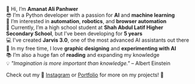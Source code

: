 
👋 Hi, I’m **Amanat Ali Panhwer**  
😎 I’m a Python developer with a passion for **AI** and **machine learning**  
👀 I’m interested in **automation**, **robotics**, and **browser automation**  
🌱 Currently, I’m a high school student at **Shah Abdul Latif Higher Secondary School**, but I’ve been developing for **5 years**  
💻 I’ve created **Jarvis 3.0**, one of the most advanced AI assistants out there  
🎨 In my free time, I love **graphic designing** and **experimenting with AI**  
📚 I’m also a huge fan of **reading** and expanding my knowledge  
💡 *"Imagination is more important than knowledge."* – Albert Einstein  

Check out my 📸 [Instagram](https://www.instagram.com/amanat_ali_panhwer/) or [Portfolio](https://alph702.github.io/Portfolio/) for more on my projects! 🚀
<!---
Alph702/Alph702 is a ✨ special ✨ repository because its `README.md` (this file) appears on your GitHub profile.
You can click the Preview link to take a look at your changes.
--->
